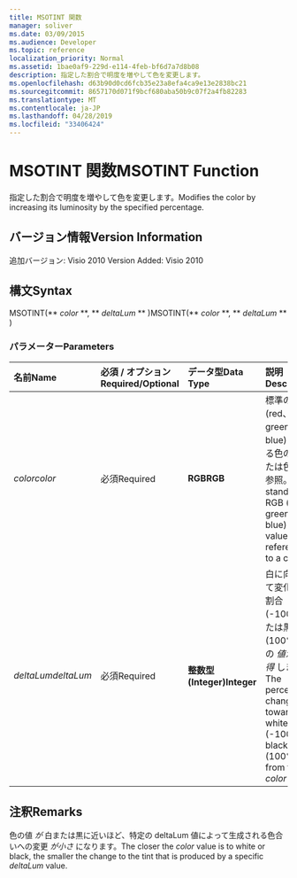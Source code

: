 ```yaml
---
title: MSOTINT 関数
manager: soliver
ms.date: 03/09/2015
ms.audience: Developer
ms.topic: reference
localization_priority: Normal
ms.assetid: 1bae0af9-229d-e114-4feb-bf6d7a7d8b08
description: 指定した割合で明度を増やして色を変更します。
ms.openlocfilehash: d63b90d0cd6fcb35e23a8efa4ca9e13e2838bc21
ms.sourcegitcommit: 8657170d071f9bcf680aba50b9c07f2a4fb82283
ms.translationtype: MT
ms.contentlocale: ja-JP
ms.lasthandoff: 04/28/2019
ms.locfileid: "33406424"
---
```

# <a name="msotint-function"></a><span data-ttu-id="885b3-103">MSOTINT 関数</span><span class="sxs-lookup"><span data-stu-id="885b3-103">MSOTINT Function</span></span>

<span data-ttu-id="885b3-104">指定した割合で明度を増やして色を変更します。</span><span class="sxs-lookup"><span data-stu-id="885b3-104">Modifies the color by increasing its luminosity by the specified percentage.</span></span>
  
## <a name="version-information"></a><span data-ttu-id="885b3-105">バージョン情報</span><span class="sxs-lookup"><span data-stu-id="885b3-105">Version Information</span></span>

<span data-ttu-id="885b3-106">追加バージョン: Visio 2010
</span><span class="sxs-lookup"><span data-stu-id="885b3-106">Version Added: Visio 2010</span></span> 
  
## <a name="syntax"></a><span data-ttu-id="885b3-107">構文</span><span class="sxs-lookup"><span data-stu-id="885b3-107">Syntax</span></span>

<span data-ttu-id="885b3-108">MSOTINT(\*\* *color* \*\*, \*\* *deltaLum* \*\* )</span><span class="sxs-lookup"><span data-stu-id="885b3-108">MSOTINT(\*\* *color* \*\*, \*\* *deltaLum* \*\* )</span></span> 
  
### <a name="parameters"></a><span data-ttu-id="885b3-109">パラメーター</span><span class="sxs-lookup"><span data-stu-id="885b3-109">Parameters</span></span>

|<span data-ttu-id="885b3-110">**名前**</span><span class="sxs-lookup"><span data-stu-id="885b3-110">**Name**</span></span>|<span data-ttu-id="885b3-111">**必須 / オプション**</span><span class="sxs-lookup"><span data-stu-id="885b3-111">**Required/Optional**</span></span>|<span data-ttu-id="885b3-112">**データ型**</span><span class="sxs-lookup"><span data-stu-id="885b3-112">**Data Type**</span></span>|<span data-ttu-id="885b3-113">**説明**</span><span class="sxs-lookup"><span data-stu-id="885b3-113">**Description**</span></span>|
|:-----|:-----|:-----|:-----|
| <span data-ttu-id="885b3-114">_color_</span><span class="sxs-lookup"><span data-stu-id="885b3-114">_color_</span></span> <br/> |<span data-ttu-id="885b3-115">必須</span><span class="sxs-lookup"><span data-stu-id="885b3-115">Required</span></span>  <br/> |<span data-ttu-id="885b3-116">**RGB**</span><span class="sxs-lookup"><span data-stu-id="885b3-116">**RGB**</span></span> <br/> |<span data-ttu-id="885b3-117">標準の RGB (red、green、blue) による色の値または色への参照。</span><span class="sxs-lookup"><span data-stu-id="885b3-117">The standard RGB (red, green, blue) color value or reference to a color.</span></span>  <br/> |
| <span data-ttu-id="885b3-118">_deltaLum_</span><span class="sxs-lookup"><span data-stu-id="885b3-118">_deltaLum_</span></span> <br/> |<span data-ttu-id="885b3-119">必須</span><span class="sxs-lookup"><span data-stu-id="885b3-119">Required</span></span>  <br/> |<span data-ttu-id="885b3-120">**整数型 (Integer)**</span><span class="sxs-lookup"><span data-stu-id="885b3-120">**Integer**</span></span> <br/> |<span data-ttu-id="885b3-121">白に向かって変化する割合 (-100%)または黒 (100%)色の  _値から取得_ します。</span><span class="sxs-lookup"><span data-stu-id="885b3-121">The percentage change toward white (-100%) or black (100%) from the  _color_ value.</span></span>  <br/> |
   
## <a name="remarks"></a><span data-ttu-id="885b3-122">注釈</span><span class="sxs-lookup"><span data-stu-id="885b3-122">Remarks</span></span>

<span data-ttu-id="885b3-123">色の値  _が_ 白または黒に近いほど、特定の deltaLum 値によって生成される色合いへの変更  _が小さ_ になります。</span><span class="sxs-lookup"><span data-stu-id="885b3-123">The closer the  _color_ value is to white or black, the smaller the change to the tint that is produced by a specific  _deltaLum_ value.</span></span> 
  

